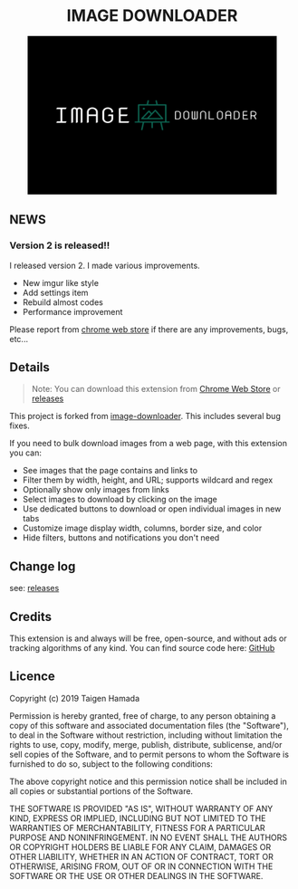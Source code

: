 <h1 align="center">IMAGE DOWNLOADER</h1>

<p align="center">
    <img src="./tile_big.png" alt="icon" width="440" height="280">
</p>

## NEWS

### Version 2 is released!!

I released version 2.
I made various improvements.

* New imgur like style
* Add settings item
* Rebuild almost codes
* Performance improvement

Please report from [chrome web store](https://chrome.google.com/webstore/detail/image-downloader/leakgmkipjfnmnacgakpggmilnhlmbcg)
if there are any improvements, bugs, etc...

## Details

> Note:
> You can download this extension from 
[Chrome Web Store](https://chrome.google.com/webstore/detail/image-downloader/leakgmkipjfnmnacgakpggmilnhlmbcg)
or
[releases](https://github.com/hatai/image-downloader/releases)

This project is forked from [image-downloader](https://github.com/vdsabev/image-downloader).
This includes several bug fixes.

If you need to bulk download images from a web page, with this extension you can:

* See images that the page contains and links to
* Filter them by width, height, and URL; supports wildcard and regex
* Optionally show only images from links
* Select images to download by clicking on the image
* Use dedicated buttons to download or open individual images in new tabs
* Customize image display width, columns, border size, and color
* Hide filters, buttons and notifications you don't need

## Change log

see: [releases](https://github.com/hatai/image-downloader/releases)
    
## Credits

This extension is and always will be free, open-source,
and without ads or tracking algorithms of any kind.
You can find source code here: [GitHub](https://github.com/hatai/image-downloader)
    
## Licence

Copyright (c) 2019 Taigen Hamada

Permission is hereby granted, free of charge, to any person obtaining 
a copy of this software and associated documentation files (the "Software"),
to deal in the Software without restriction,
including without limitation the rights to use, copy, modify, merge, publish, distribute,
sublicense, and/or sell copies of the Software,
and to permit persons to whom the Software is furnished to do so, subject to the following conditions:

The above copyright notice and this permission notice shall be included
in all copies or substantial portions of the Software.

THE SOFTWARE IS PROVIDED "AS IS", WITHOUT WARRANTY OF ANY KIND,
EXPRESS OR IMPLIED, INCLUDING BUT NOT LIMITED TO THE WARRANTIES OF MERCHANTABILITY,
FITNESS FOR A PARTICULAR PURPOSE AND NONINFRINGEMENT. IN NO EVENT SHALL THE AUTHORS
OR COPYRIGHT HOLDERS BE LIABLE FOR ANY CLAIM, DAMAGES OR OTHER LIABILITY, WHETHER IN
AN ACTION OF CONTRACT, TORT OR OTHERWISE, ARISING FROM, OUT OF OR IN CONNECTION WITH
THE SOFTWARE OR THE USE OR OTHER DEALINGS IN THE SOFTWARE.
